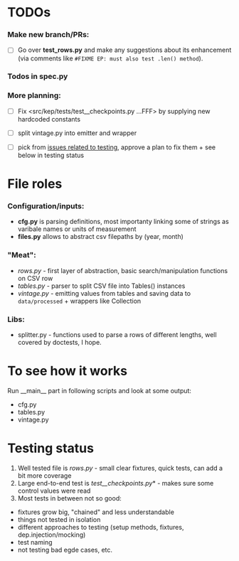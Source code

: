 TODOs
=====
### Make new branch/PRs: 
- [ ] Go over **test_rows.py** and make any suggestions about its enhancement (via comments like ```#FIXME EP: must also test .len() method```).

###  Todos in spec.py

###  More planning:
- [ ] Fix <src/kep/tests/test\_\_checkpoints.py ...FFF> by supplying new hardcoded constants
- [ ] split vintage.py into emitter and wrapper
- [ ] pick from [issues related to testing](https://github.com/epogrebnyak/mini-kep/issues?q=is%3Aissue+is%3Aopen+label%3Atesting), approve a plan to fix them +  see below in testing status


File roles
==========

### Configuration/inputs:
  - **cfg.py** is parsing definitions, most importanty linking some of strings as varibale names or units of measurement   	
  - **files.py**  allows to abstract csv filepaths by (year, month) 
 
### "Meat":
  - *rows.py* - first layer of abstraction, basic search/manipulation functions on CSV row
  - *tables.py* - parser to split CSV file into Tables() instances 
  - *vintage.py* - emitting values from tables and saving data to ```data/processed``` + wrappers like Collection
  
### Libs: 
  - splitter.py - functions used to parse a rows of different lengths, well covered by doctests, I hope. 		

To see how it works 
===================
Run \_\_main\_\_ part in following scripts and look at some output:
- cfg.py
- tables.py
- vintage.py

Testing status
==============
1. Well tested file is *rows.py* - small clear fixtures, quick tests, can add a bit more coverage
2. Large end-to-end test is *test__checkpoints.py** - makes sure some control values were read
3. Most tests in between not so good:
 - fixtures grow big, "chained" and less understandable
 - things not tested in isolation 
 - different approaches to testing (setup methods, fixtures, dep.injection/mocking)
 - test naming
 - not testing bad egde cases, etc.
 

 
 
